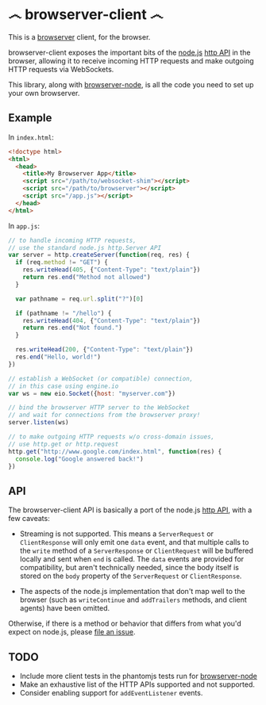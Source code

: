 ෴ browserver-client ෴
========================

This is a [browserver](http://browserver.org) client, for the browser.

browserver-client exposes the important bits of the [node.js](http://nodejs.org) [http API](http://nodejs.org/docs/latest/api/all.html#all_http) in the browser, allowing it to receive incoming HTTP requests and make outgoing HTTP requests via WebSockets.

This library, along with [browserver-node](https://github.com/jed/browserver-node), is all the code you need to set up your own browserver.

Example
-------

In `index.html`:

```html
<!doctype html>
<html>
  <head>
    <title>My Browserver App</title>
    <script src="/path/to/websocket-shim"></script>
    <script src="/path/to/browserver"></script>
    <script src="/app.js"></script>
  </head>
</html>
```

In `app.js`:

```javascript
// to handle incoming HTTP requests,
// use the standard node.js http.Server API
var server = http.createServer(function(req, res) {
  if (req.method != "GET") {
    res.writeHead(405, {"Content-Type": "text/plain"})
    return res.end("Method not allowed")
  }

  var pathname = req.url.split("?")[0]

  if (pathname != "/hello") {
    res.writeHead(404, {"Content-Type": "text/plain"})
    return res.end("Not found.")
  }

  res.writeHead(200, {"Content-Type": "text/plain"})
  res.end("Hello, world!")
})

// establish a WebSocket (or compatible) connection,
// in this case using engine.io
var ws = new eio.Socket({host: "myserver.com"})

// bind the browserver HTTP server to the WebSocket
// and wait for connections from the browserver proxy!
server.listen(ws)

// to make outgoing HTTP requests w/o cross-domain issues,
// use http.get or http.request
http.get("http://www.google.com/index.html", function(res) {
  console.log("Google answered back!")
})
```

API
---

The browserver-client API is basically a port of the node.js [http API](http://nodejs.org/docs/latest/api/all.html#all_http), with a few caveats:

- Streaming is not supported. This means a `ServerRequest` or `ClientResponse` will only emit one `data` event, and that multiple calls to the `write` method of a `ServerResponse` or `ClientRequest` will be buffered locally and sent when `end` is called. The `data` events are provided for compatibility, but aren't technically needed, since the body itself is stored on the `body` property of the `ServerRequest` or `ClientResponse`.

- The aspects of the node.js implementation that don't map well to the browser (such as `writeContinue` and `addTrailers` methods, and client agents) have been omitted.

Otherwise, if there is a method or behavior that differs from what you'd expect on node.js, please [file an issue](https://github.com/jed/browser-client/issues).

TODO
----

- Include more client tests in the phantomjs tests run for [browserver-node](https://github.com/jed/browserver-node)
- Make an exhaustive list of the HTTP APIs supported and not supported.
- Consider enabling support for `addEventListener` events.
